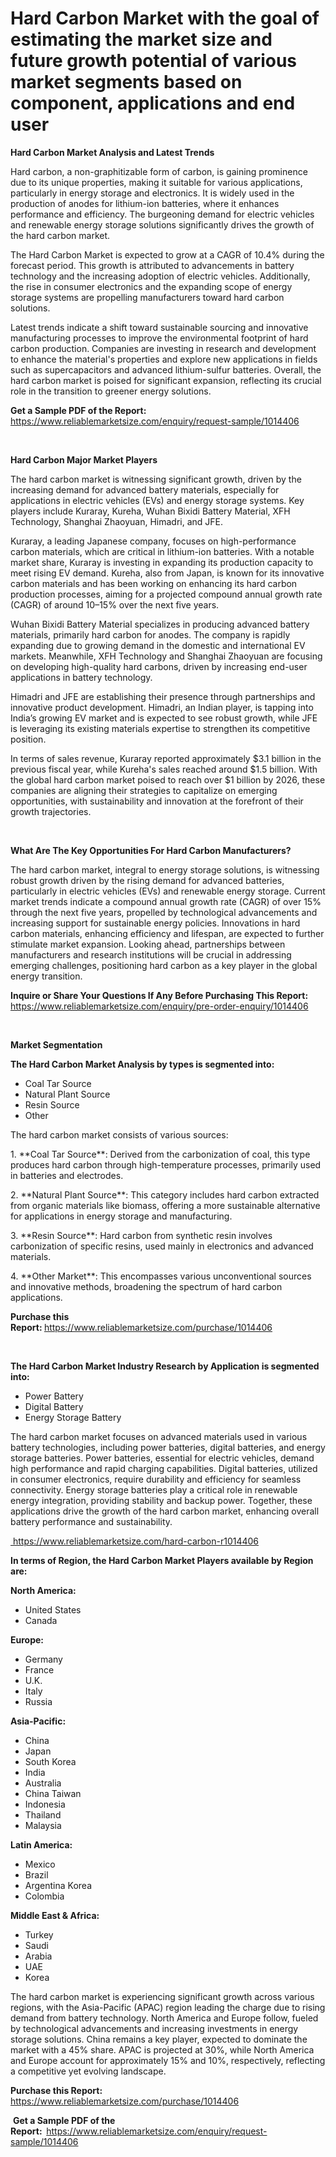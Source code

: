 <p><h1>Hard Carbon Market with the goal of estimating the market size and future growth potential of various market segments based on component, applications and end user</h1></p><p><strong>Hard Carbon Market Analysis and Latest Trends</strong></p>
<p><p>Hard carbon, a non-graphitizable form of carbon, is gaining prominence due to its unique properties, making it suitable for various applications, particularly in energy storage and electronics. It is widely used in the production of anodes for lithium-ion batteries, where it enhances performance and efficiency. The burgeoning demand for electric vehicles and renewable energy storage solutions significantly drives the growth of the hard carbon market.</p><p>The Hard Carbon Market is expected to grow at a CAGR of 10.4% during the forecast period. This growth is attributed to advancements in battery technology and the increasing adoption of electric vehicles. Additionally, the rise in consumer electronics and the expanding scope of energy storage systems are propelling manufacturers toward hard carbon solutions. </p><p>Latest trends indicate a shift toward sustainable sourcing and innovative manufacturing processes to improve the environmental footprint of hard carbon production. Companies are investing in research and development to enhance the material's properties and explore new applications in fields such as supercapacitors and advanced lithium-sulfur batteries. Overall, the hard carbon market is poised for significant expansion, reflecting its crucial role in the transition to greener energy solutions.</p></p>
<p><strong>Get a Sample PDF of the Report:&nbsp;</strong> <a href="https://www.reliablemarketsize.com/enquiry/request-sample/1014406?utm_campaign=2625&utm_medium=2&utm_source=Github&utm_content=ia&utm_term=17042025&utm_id=hard-carbon">https://www.reliablemarketsize.com/enquiry/request-sample/1014406</a></p>
<p>&nbsp;</p>
<p><strong>Hard Carbon Major Market Players</strong></p>
<p><p>The hard carbon market is witnessing significant growth, driven by the increasing demand for advanced battery materials, especially for applications in electric vehicles (EVs) and energy storage systems. Key players include Kuraray, Kureha, Wuhan Bixidi Battery Material, XFH Technology, Shanghai Zhaoyuan, Himadri, and JFE.</p><p>Kuraray, a leading Japanese company, focuses on high-performance carbon materials, which are critical in lithium-ion batteries. With a notable market share, Kuraray is investing in expanding its production capacity to meet rising EV demand. Kureha, also from Japan, is known for its innovative carbon materials and has been working on enhancing its hard carbon production processes, aiming for a projected compound annual growth rate (CAGR) of around 10–15% over the next five years.</p><p>Wuhan Bixidi Battery Material specializes in producing advanced battery materials, primarily hard carbon for anodes. The company is rapidly expanding due to growing demand in the domestic and international EV markets. Meanwhile, XFH Technology and Shanghai Zhaoyuan are focusing on developing high-quality hard carbons, driven by increasing end-user applications in battery technology.</p><p>Himadri and JFE are establishing their presence through partnerships and innovative product development. Himadri, an Indian player, is tapping into India’s growing EV market and is expected to see robust growth, while JFE is leveraging its existing materials expertise to strengthen its competitive position.</p><p>In terms of sales revenue, Kuraray reported approximately $3.1 billion in the previous fiscal year, while Kureha's sales reached around $1.5 billion. With the global hard carbon market poised to reach over $1 billion by 2026, these companies are aligning their strategies to capitalize on emerging opportunities, with sustainability and innovation at the forefront of their growth trajectories.</p></p>
<p>&nbsp;</p>
<p><strong>What Are The Key Opportunities For Hard Carbon Manufacturers?</strong></p>
<p><p>The hard carbon market, integral to energy storage solutions, is witnessing robust growth driven by the rising demand for advanced batteries, particularly in electric vehicles (EVs) and renewable energy storage. Current market trends indicate a compound annual growth rate (CAGR) of over 15% through the next five years, propelled by technological advancements and increasing support for sustainable energy policies. Innovations in hard carbon materials, enhancing efficiency and lifespan, are expected to further stimulate market expansion. Looking ahead, partnerships between manufacturers and research institutions will be crucial in addressing emerging challenges, positioning hard carbon as a key player in the global energy transition.</p></p>
<p><strong>Inquire or Share Your Questions If Any Before Purchasing This Report:</strong> <a href="https://www.reliablemarketsize.com/enquiry/pre-order-enquiry/1014406?utm_campaign=2625&utm_medium=2&utm_source=Github&utm_content=ia&utm_term=17042025&utm_id=hard-carbon">https://www.reliablemarketsize.com/enquiry/pre-order-enquiry/1014406</a></p>
<p>&nbsp;</p>
<p><strong>Market Segmentation</strong></p>
<p><strong>The Hard Carbon Market Analysis by types is segmented into:</strong></p>
<p><ul><li>Coal Tar Source</li><li>Natural Plant Source</li><li>Resin Source</li><li>Other</li></ul></p>
<p><p>The hard carbon market consists of various sources: </p><p>1. **Coal Tar Source**: Derived from the carbonization of coal, this type produces hard carbon through high-temperature processes, primarily used in batteries and electrodes.</p><p>2. **Natural Plant Source**: This category includes hard carbon extracted from organic materials like biomass, offering a more sustainable alternative for applications in energy storage and manufacturing.</p><p>3. **Resin Source**: Hard carbon from synthetic resin involves carbonization of specific resins, used mainly in electronics and advanced materials.</p><p>4. **Other Market**: This encompasses various unconventional sources and innovative methods, broadening the spectrum of hard carbon applications.</p></p>
<p><strong>Purchase this Report:&nbsp;</strong><a href="https://www.reliablemarketsize.com/purchase/1014406?utm_campaign=2625&utm_medium=2&utm_source=Github&utm_content=ia&utm_term=17042025&utm_id=hard-carbon">https://www.reliablemarketsize.com/purchase/1014406</a></p>
<p>&nbsp;</p>
<p><strong>The Hard Carbon Market Industry Research by Application is segmented into:</strong></p>
<p><ul><li>Power Battery</li><li>Digital Battery</li><li>Energy Storage Battery</li></ul></p>
<p><p>The hard carbon market focuses on advanced materials used in various battery technologies, including power batteries, digital batteries, and energy storage batteries. Power batteries, essential for electric vehicles, demand high performance and rapid charging capabilities. Digital batteries, utilized in consumer electronics, require durability and efficiency for seamless connectivity. Energy storage batteries play a critical role in renewable energy integration, providing stability and backup power. Together, these applications drive the growth of the hard carbon market, enhancing overall battery performance and sustainability.</p></p>
<p><a href="https://www.reliablemarketsize.com/hard-carbon-r1014406?utm_campaign=2625&utm_medium=2&utm_source=Github&utm_content=ia&utm_term=17042025&utm_id=hard-carbon">&nbsp;https://www.reliablemarketsize.com/hard-carbon-r1014406</a></p>
<p><strong>In terms of Region, the Hard Carbon Market Players available by Region are:</strong></p>
<p>
    <p> <strong> North America: </strong>
        <ul>
            <li>United States</li>
            <li>Canada</li>
        </ul>
        </p> 
    <p> <strong> Europe: </strong>
        <ul>
            <li>Germany</li>
            <li>France</li>
            <li>U.K.</li>
            <li>Italy</li>
            <li>Russia</li>
        </ul>
        </p> 
    <p> <strong> Asia-Pacific: </strong>
        <ul>
            <li>China</li>
            <li>Japan</li>
            <li>South Korea</li>
            <li>India</li>
            <li>Australia</li>
            <li>China Taiwan</li>
            <li>Indonesia</li>
            <li>Thailand</li>
            <li>Malaysia</li>
        </ul>
        </p> 
    <p> <strong> Latin America: </strong>
        <ul>
            <li>Mexico</li>
            <li>Brazil</li>
            <li>Argentina Korea</li>
            <li>Colombia</li>
        </ul>
        </p> 
    <p> <strong> Middle East & Africa: </strong>
        <ul>
            <li>Turkey</li>
            <li>Saudi</li>
            <li>Arabia</li>
            <li>UAE</li>
            <li>Korea</li>
        </ul>
    </p>
    </p>
<p><p>The hard carbon market is experiencing significant growth across various regions, with the Asia-Pacific (APAC) region leading the charge due to rising demand from battery technology. North America and Europe follow, fueled by technological advancements and increasing investments in energy storage solutions. China remains a key player, expected to dominate the market with a 45% share. APAC is projected at 30%, while North America and Europe account for approximately 15% and 10%, respectively, reflecting a competitive yet evolving landscape.</p></p>
<p><strong>Purchase this Report: </strong><a href="https://www.reliablemarketsize.com/purchase/1014406?utm_campaign=2625&utm_medium=2&utm_source=Github&utm_content=ia&utm_term=17042025&utm_id=hard-carbon">https://www.reliablemarketsize.com/purchase/1014406</a></p>
<p>&nbsp;<strong>Get a Sample PDF of the Report:&nbsp;&nbsp;</strong><a href="https://www.reliablemarketsize.com/enquiry/request-sample/1014406?utm_campaign=2625&utm_medium=2&utm_source=Github&utm_content=ia&utm_term=17042025&utm_id=hard-carbon">https://www.reliablemarketsize.com/enquiry/request-sample/1014406</a></p>
<p><strong></strong></p>
<p><p></p><p></p><p></p></p>